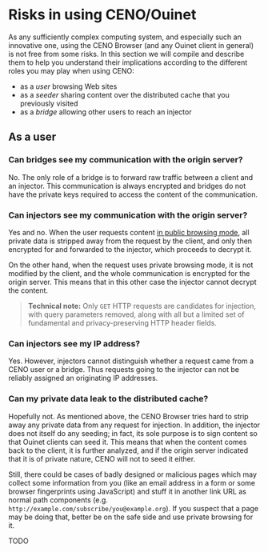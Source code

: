 # Risks in using CENO/Ouinet

As any sufficiently complex computing system, and especially such an innovative one, using the CENO Browser (and any Ouinet client in general) is not free from some risks.  In this section we will compile and describe them to help you understand their implications according to the different roles you may play when using CENO:

  - as a *user* browsing Web sites
  - as a *seeder* sharing content over the distributed cache that you previously visited
  - as a *bridge* allowing other users to reach an injector

## As a user

### Can bridges see my communication with the origin server?

No.  The only role of a bridge is to forward raw traffic between a client and an injector.  This communication is always encrypted and bridges do not have the private keys required to access the content of the communication.

### Can injectors see my communication with the origin server?

Yes and no.  When the user requests content [in public browsing mode](public-private.md), all private data is stripped away from the request by the client, and only then encrypted for and forwarded to the injector, which proceeds to decrypt it.

On the other hand, when the request uses private browsing mode, it is not modified by the client, and the whole communication is encrypted for the origin server.  This means that in this other case the injector cannot decrypt the content.

> **Technical note:**  Only `GET` HTTP requests are candidates for injection, with query parameters removed, along with all but a limited set of fundamental and privacy-preserving HTTP header fields.

### Can injectors see my IP address?

Yes.  However, injectors cannot distinguish whether a request came from a
CENO user or a bridge.  Thus requests going to the injector can not be reliably
assigned an originating IP addresses.

### Can my private data leak to the distributed cache?

Hopefully not.  As mentioned above, the CENO Browser tries hard to strip away any private data from any request for injection.  In addition, the injector does not itself do any seeding; in fact, its sole purpose is to sign content so that Ouinet clients can seed it.  This means that when the content comes back to the client, it is further analyzed, and if the origin server indicated that it is of private nature, CENO will not to seed it either.

Still, there could be cases of badly designed or malicious pages which may collect some information from you (like an email address in a form or some browser fingerprints using JavaScript) and stuff it in another link URL as normal path components (e.g. `http://example.com/subscribe/you@example.org`).  If you suspect that a page may be doing that, better be on the safe side and use private browsing for it.

TODO
